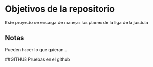 # Objetivos de la repositorio

Este proyecto se encarga de manejar los planes de la liga de la justicia


## Notas
Pueden hacer lo que quieran...


##GITHUB
Pruebas en el github

